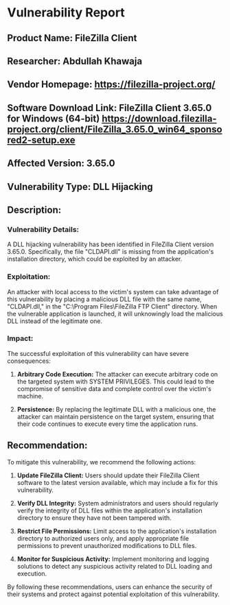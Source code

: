 # Vulnerability Report

## Product Name: FileZilla Client

## Researcher: Abdullah Khawaja

## Vendor Homepage: https://filezilla-project.org/

## Software Download Link: FileZilla Client 3.65.0 for Windows (64-bit) https://download.filezilla-project.org/client/FileZilla_3.65.0_win64_sponsored2-setup.exe 

## Affected Version: 3.65.0

## Vulnerability Type: DLL Hijacking

## Description:

### Vulnerability Details:
A DLL hijacking vulnerability has been identified in FileZilla Client version 3.65.0. Specifically, the file "CLDAPI.dll" is missing from the application's installation directory, which could be exploited by an attacker.

### Exploitation:
An attacker with local access to the victim's system can take advantage of this vulnerability by placing a malicious DLL file with the same name, "CLDAPI.dll," in the "C:\Program Files\FileZilla FTP Client\" directory. When the vulnerable application is launched, it will unknowingly load the malicious DLL instead of the legitimate one.

### Impact:
The successful exploitation of this vulnerability can have severe consequences:

1. **Arbitrary Code Execution:** The attacker can execute arbitrary code on the targeted system with SYSTEM PRIVILEGES. This could lead to the compromise of sensitive data and complete control over the victim's machine.

2. **Persistence:** By replacing the legitimate DLL with a malicious one, the attacker can maintain persistence on the target system, ensuring that their code continues to execute every time the application runs.

## Recommendation:

To mitigate this vulnerability, we recommend the following actions:

1. **Update FileZilla Client:** Users should update their FileZilla Client software to the latest version available, which may include a fix for this vulnerability.

2. **Verify DLL Integrity:** System administrators and users should regularly verify the integrity of DLL files within the application's installation directory to ensure they have not been tampered with.

3. **Restrict File Permissions:** Limit access to the application's installation directory to authorized users only, and apply appropriate file permissions to prevent unauthorized modifications to DLL files.

4. **Monitor for Suspicious Activity:** Implement monitoring and logging solutions to detect any suspicious activity related to DLL loading and execution.

By following these recommendations, users can enhance the security of their systems and protect against potential exploitation of this vulnerability.
